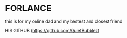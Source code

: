# FORLANCE
this is for my online dad and my bestest and closest friend

HIS GITHUB (https://github.com/QuietBubblez)
